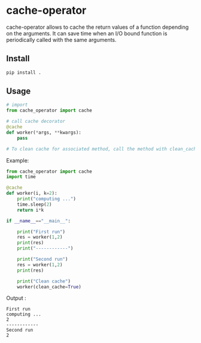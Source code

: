 # cache-operator
cache-operator allows to cache the return values of a function depending on the arguments.
It can save time when an I/O bound function is periodically called with the same arguments.


## Install 
```bash
pip install .
```

## Usage
```python
# import
from cache_operator import cache

# call cache decorator
@cache
def worker(*args, **kwargs): 
    pass

# To clean cache for associated method, call the method with clean_cache=True
```

Example:
```python
from cache_operator import cache
import time

@cache
def worker(i, k=2): 
    print("computing ...")
    time.sleep(2)
    return i*k 

if __name__=="__main__":

    print("First run")
    res = worker(1,2)
    print(res)
    print("------------")

    print("Second run")
    res = worker(1,2)
    print(res)

    print("Clean cache")                                                                                              
    worker(clean_cache=True)
```

Output : 
```
First run
computing ...
2
------------
Second run
2

```


